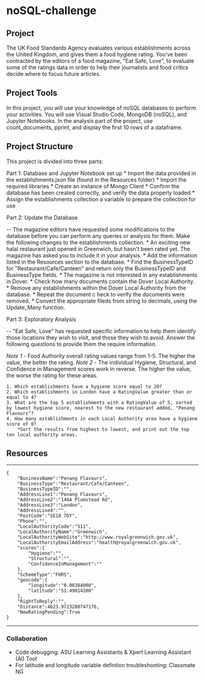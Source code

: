 # noSQL-challenge

## Project
The UK Food Standards Agency evaluates various establishments across the United Kingdom, and gives them a food hygiene rating. You've been contracted by the editors of a food magazine, "Eat Safe, Love", to evaluate some of the ratings data in order to help their journalists and food critics decide where to focus future articles. 

## Project Tools
In this project, you will use your knowledge of noSQL databases to perform your activities. You will use Visual Studio Code, MongoDB (noSQL), and Jupyter Notebooks. In the analysis part of the project, use count_documents, pprint, and display the first 10 rows of a dataframe.

## Project Structure
This project is divided into three parts:

Part 1: Database and Jupyter Notebook set up
    * Import the data provided in the establishments.json file (found in the Resources folder)
    * Import the required libraries
    * Create an instance of Mongo Client
    * Confirm the database has been created correctly, and verify the data properly loaded
    * Assign the establishments collection a variable to prepare the collection for use

Part 2: Update the Database

 -- The magazine editors have requested some modifications to the database before you can perform any queries or analysis for them. Make the following changes to the establishments collection. 
    * An exciting new halal restaurant just opened in Greenwich, but hasn't been rated yet. The magazine has asked you to include it in your analysis. 
        * Add the information listed in the Resources section to the database.
    * Find the BusinessTypeID for "Restaurant/Cafe/Canteen" and return only the BusinessTypeID and BusinessType fields.
    * The magazine is not interested in any establishments in Dover.
        * Check how many documents contain the Dover Local Authority.
        * Remove any establishments within the Dover Local Authority from the database.
        * Repeat the document c heck to verify the documents were removed.
    * Convert the appropriate fileds from string to decimals, using the Update_Many function.
    
Part 3: Exploratory Analysis

 -- "Eat Safe, Love" has requested specific information to help them identify those locations they wish to visit, and those they wish to avoid. Answer the following questions to provide them the require information. 

*Note 1* - Food Authority overall rating values range from 1-5. The higher the value, the better the rating. 
*Note 2* - The individual Hygiene, Structural, and Confidence in Management scores work in reverse. The higher the value, the worse the rating for these areas.

    1. Which establishments have a hygiene score equal to 20?
    2. Which establishments in London have a RatingValue greater than or equal to 4?
    3. What are the top 5 establishments with a RatingValue of 5, sorted by lowest hygiene score, nearest to the new restaurant added, "Penang Flavours"?
    4. How many establishments in each Local Authority area have a hygiene score of 0? 
        *Sort the results from highest to lowest, and print out the top ten local authority areas.

## Resources
----------------------------------------------------------------------------------------------------------------
```
{
    "BusinessName":"Penang Flavours",
    "BusinessType":"Restaurant/Cafe/Canteen",
    "BusinessTypeID":"",
    "AddressLine1":"Penang Flavours",
    "AddressLine2":"146A Plumstead Rd",
    "AddressLine3":"London",
    "AddressLine4":"",
    "PostCode":"SE18 7DY",
    "Phone":"",
    "LocalAuthorityCode":"511",
    "LocalAuthorityName":"Greenwich",
    "LocalAuthorityWebSite":"http://www.royalgreenwich.gov.uk",
    "LocalAuthorityEmailAddress":"health@royalgreenwich.gov.uk",
    "scores":{
        "Hygiene":"",
        "Structural":"",
        "ConfidenceInManagement":""
    },
    "SchemeType":"FHRS",
    "geocode":{
        "longitude":"0.08384000",
        "latitude":"51.49014200"
    },
    "RightToReply":"",
    "Distance":4623.9723280747176,
    "NewRatingPending":True
}
```
----------------------------------------------------------------------------------------------------------------

### Collaboration
* Code debugging: ASU Learning Assistants & Xpert Learning Assistant (AI) Tool
* For latitude and longitude variable defintion troubleshooting: Classmate NG
